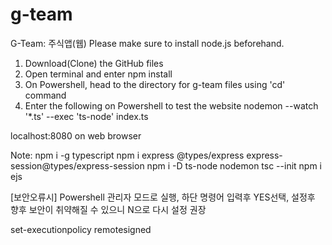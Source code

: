 # g-team
G-Team: 주식앱(웹)
Please make sure to install node.js beforehand.<br>

1. Download(Clone) the GitHub files 
2. Open terminal and enter
npm install
3. On Powershell, head to the directory for g-team files using 'cd' command
4. Enter the following on Powershell to test the website
nodemon --watch '*.ts' --exec 'ts-node' index.ts

localhost:8080 on web browser

Note:
npm i -g typescript
npm i express @types/express express-session@types/express-session
npm i -D ts-node nodemon
tsc --init
npm i ejs

[보안오류시]
Powershell 관리자 모드로 실행, 하단 명령어 입력후 YES선택, 
설정후 향후 보안이 취약해질 수 있으니 N으로 다시 설정 권장

set-executionpolicy remotesigned     